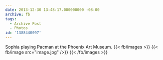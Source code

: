 ```yaml
---
date: 2013-12-30 13:48:17.000000000 -08:00
archive: fb
tags: 
  - Archive Post
  - Photos
id: '1388440097'
---
```


Sophia playing Pacman at the Phoenix Art Museum.
{{< fb/images >}}
{{< fb/image src="image.jpg" />}}
{{< /fb/images >}}
